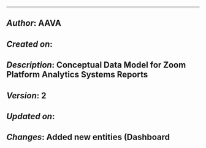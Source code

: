 _____________________________________________
## *Author*: AAVA
## *Created on*: 
## *Description*: Conceptual Data Model for Zoom Platform Analytics Systems Reports
## *Version*: 2
## *Updated on*: 
## *Changes*: Added new entities (Dashboard